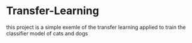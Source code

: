 # Transfer-Learning
this project is a simple exemle of the transfer learning applied to train the classifier model of cats and dogs
